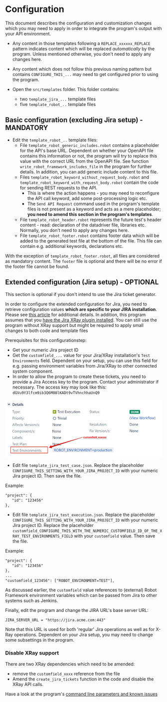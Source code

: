 # Configuration

This document describes the configuration and customization changes which you may need to apply in order to integrate the program's output with your API environment.

- Any content in those templates following a ``REPLACE_xxxxxx_REPLACE`` pattern indicates content which will be replaced _automatically_ by the program. Unless mentioned otherwise, you don't need to apply any changes here.
- Any content which does not follow this previous naming pattern but contains ``CONFIGURE_THIS_...`` may need to get configured prior to using the program.

- Open the ``src/templates`` folder. This folder contains:
  - two ``template_jira_...`` template files
  - five ``template_robot_..`` template files

## Basic configuration (excluding Jira setup) - MANDATORY

- Edit the ``template_robot_..`` template files:
  - File ``template_robot_generic_includes.robot`` contains a placeholder for the API's base URL. Dependent on whether your OpenAPI file contains this information or not, the program will try to replace this value with the correct URL from the OpenAPI file. See function ``write_robot_framework_includes_file`` in the program for further details. In addition, you can add generic include content to this file.
  - Files ``template_robot_keyword_without_request_body.robot`` and ``template_robot_keyword_with_request_body.robot`` contain the code for sending REST requests to the API. 
    - This is where the action happens - you may need to reconfigure the API call keyword, add some post-processing logic etc.
    - The ``Send API Request``  command used in the program's template files is not present as a keyword and acts as a mere placeholder; __you need to amend this section in the program's templates__.
  - File ``template_robot_header.robot`` represents the future test's header content - read: declaration of the datadriver file, libraries etc. Normally, you don't need to apply any changes here.
  - File ``template_robot_footer.robot`` contains footer data which will be added to the generated test file at the bottom of the file. This file can contain e.g. additional keywords, declarations etc.

With the exception of ``template_robot_footer.robot``, all files are considered as mandatory content. The ``footer`` file is optional and there will be no error if the footer file cannot be found.

## Extended configuration (Jira setup) - OPTIONAL

This section is optional if you don't intend to use the Jira ticket generator.

In order to configure the extended configuration for Jira, you need to retrieve configuration values __which are specific to your JIRA installation__. Please see [this article](https://community.atlassian.com/t5/Jira-Software-questions/Project-ID-and-Custom-Field-ID-on-next-gen-project/qaq-p/1095295) for additional details. In addition, this program assumes that you [have the Jira XRay plugin installed](https://www.getxray.app/). You can still use the program without XRay support but might be required to apply small changes to both code and template files

Prerequisites for this configurationstep:

- Get your numeric Jira project ID
- Get the ``customfield_...`` value for your Jira/XRay installation's ``Test Environments`` field. Dependent on your setup, you can use this field for e.g. passing environment variables from Jira/XRay to other connected system component.
- In order to allow the program to create these tickets, you need to provide a Jira Access key to the program. Contact your administrator if necessary. The access key may look like this: ``dGVu9Y3lfcm9ib3Q6M08lKADt9vTVhnchhaUnQ9``

![Jira Setup](img/jira_setup.jpg)

- Edit file ``template_jira_test_case.json``. Replace the placeholder ``CONFIGURE_THIS_SETTING_WITH_YOUR_JIRA_PROJECT_ID`` with your numeric Jira project ID. Then save the file.

Example:

    "project": {
       "id": "123456"
    },

- Edit file ``template_jira_test_execution.json``. Replace the placeholder ``CONFIGURE_THIS_SETTING_WITH_YOUR_JIRA_PROJECT_ID`` with your numeric Jira project ID. Replace the placeholder ``customfield_CONFIGURE_THIS_WITH_THE_NUMERIC_CUSTOMFIELD_ID_OF_THE_XRAY_TEST_ENVIRONMENTS_FIELD`` with your ``customfield`` value. Then save the file.

Example:

    "project": {
       "id": "123456"
    },
    ...
    "customfield_123456": ["ROBOT_ENVIRONMENT=TEST"],

As discussed earlier, the ``customfield`` value references to (external) Robot Framework environment variables which can be passed from Jira to other systems such as Jenkins.

Finally, edit the program and change the JIRA URL's base server URL:

    JIRA_SERVER_URL = "https://jira.acme.com:443"

Note that this URL is used for both 'regular' Jira operations as well as for X-Ray operations. Dependent on your Jira setup, you may need to change some subsettings in the program.

### Disable XRay support

There are two XRay dependencies which need to be amended:

- remove the ``customfield_xxxx`` reference from the file
- Amend the ``create_jira_tickets`` function in the code and disable the XRay API calls.


Have a look at the program's [command line parameters and known issues](docs/USAGE.md)